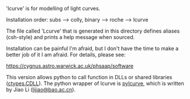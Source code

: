 
'lcurve' is for modelling of light curves.

Installation order: subs --> colly, binary --> roche --> lcurve

The file called 'Lcurve' that is generated in this directory defines
aliases (csh-style) and prints a help message when sourced.

Installation can be painful I'm afraid, but I don't have the time to make
a better job of it I am afraid. For details, please see:

 https://cygnus.astro.warwick.ac.uk/phsaap/software


This version allows python to call function in DLLs or shared libraries ([ctypes.CDLL](https://docs.python.org/3/library/ctypes.html)). 
The python wrapper of lcurve is [pylcurve](https://github.com/lidihei/pylcurve), which is written by Jiao Li (lijiao@bao.ac.cn).


